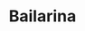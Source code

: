 ---
title: Bailarina
date: 
draft: false

# descripcion
description : Bailarina

materials: Plata 925

color: Plateado

dimensions: 1,5cm x 1,8cm

code: 02-13-0126

type: "Dijes"

categories: []

price: $3.010,00

price_eftvo: $2.555,00

# Images
# first image will be shown in the product page
images:
  # - image: "images/path_to_image"
  # La ubicacion de las imagenes es imagenes/Dijes/Dijes.Microcubic/02-13-0126-bailarina
  - image: "./images/dijes/microcubic/02-13-0126-bailarina_a.JPG"
  - image: "./images/dijes/microcubic/02-13-0126-bailarina_b.JPG"
---